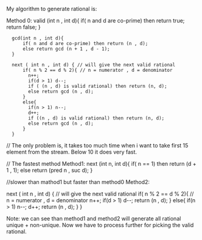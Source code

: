 My algorithm to generate rational is:

Method  0:
      valid (int n , int d){
          if( n and d are co-prime) then return true;
          return false;
      }
      
      gcd(int n , int d){
          if( n and d are co-prime) then return (n , d);
          else return gcd (n + 1 , d - 1);
      }
      
      next ( int n , int d) { // will give the next valid rational
          if( n % 2 == d % 2){ // n = numerator , d = denominator
            n++;
            if(d > 1) d--;
            if ( (n , d) is valid rational) then return (n, d);
            else return gcd (n , d);
          }
          else{
            if(n > 1) n--;
            d++;
            if ((n , d) is valid rational) then return (n, d);
            else return gcd (n , d);
          }
      }


// The only problem is, it takes too much time when i want to take first 15 element from the stream. Below 10 it does very fast. 

// The fastest method
Method1: 
 next (int n, int d){
    if( n == 1) then return (d + 1 , 1);
    else return (pred n , suc d);
 }


//slower than mathod1 but faster than method0
Method2:

next ( int n , int d) { // will give the next valid rational
          if( n % 2 == d % 2){ // n = numerator , d = denominator
            n++;
            if(d > 1) d--;
            return (n , d);
          }
          else{
            if(n > 1) n--;
            d++;
            return (n , d);
          }
      }

Note:
we can see than method1 and method2 will generate all rational unique + non-unique. 
Now we have to process further for picking the valid rational. 
